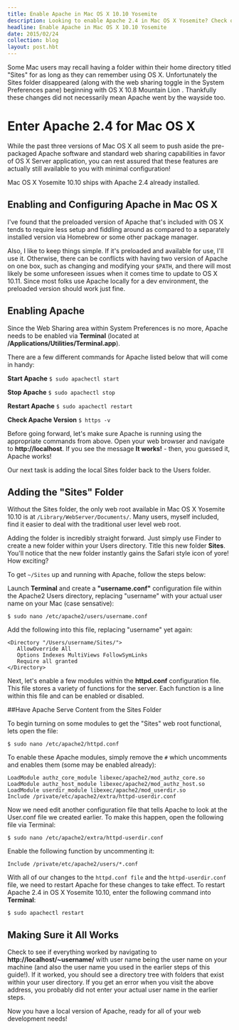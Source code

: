 ```yaml
---
title: Enable Apache in Mac OS X 10.10 Yosemite
description: Looking to enable Apache 2.4 in Mac OS X Yosemite? Check out our comprehensive guide and set up your local dev environment.
headline: Enable Apache in Mac OS X 10.10 Yosemite
date: 2015/02/24
collection: blog
layout: post.hbt
---
```


Some Mac users may recall having a folder within their home directory titled "Sites" for as long as they can remember using OS X. Unfortunately the Sites folder disappeared (along with the web sharing toggle in the System Preferences pane) beginning with OS X 10.8 Mountain Lion . Thankfully these changes did not necessarily mean Apache went by the wayside too.

# Enter Apache 2.4 for Mac OS X
While the past three versions of Mac OS X all seem to push aside the pre-packaged Apache software and standard web sharing capabilities in favor of OS X Server application, you can rest assured that these features are actually still available to you with minimal configuration!

Mac OS X Yosemite 10.10 ships with Apache 2.4 already installed.

## Enabling and Configuring Apache in Mac OS X

I've found that the preloaded version of Apache that's included with OS X tends to require less setup and fiddling around as compared to a separately installed version via Homebrew or some other package manager.

Also, I like to keep things simple. If it's preloaded and available for use, I'll use it. Otherwise, there can be conflicts with having two version of Apache on one box, such as changing and modifying your `$PATH`, and there will most likely be some unforeseen issues when it comes time to update to OS X 10.11. Since most folks use Apache locally for a dev environment, the preloaded version should work just fine.

## Enabling Apache

Since the Web Sharing area within System Preferences is no more, Apache needs to be enabled via **Terminal** (located at **/Applications/Utilities/Terminal.app**).

There are a few different commands for Apache listed below that will come in handy:

**Start Apache** `$ sudo apachectl start`

**Stop Apache** `$ sudo apachectl stop`

**Restart Apache** `$ sudo apachectl restart`

**Check Apache Version** `$ https -v`

Before going forward, let's make sure Apache is running using the appropriate commands from above. Open your web browser and navigate to **http://localhost**. If you see the message **It works!** - then, you guessed it, Apache works!

Our next task is adding the local Sites folder back to the Users folder.

## Adding the "Sites" Folder

Without the Sites folder, the only web root available in Mac OS X Yosemite 10.10 is at `/Library/WebServer/Documents/`. Many users, myself included, find it easier to deal with the traditional user level web root.

Adding the folder is incredibly straight forward. Just simply use Finder to create a new folder within your Users directory. Title this new folder **Sites**. You'll notice that the new folder instantly gains the Safari style icon of yore! How exciting?

To get `~/Sites` up and running with Apache, follow the steps below:

Launch **Terminal** and create a **"username.conf"** configuration file within the Apache2 Users directory, replacing "username" with your actual user name on your Mac (case sensative):

```
$ sudo nano /etc/apache2/users/username.conf
```
Add the following into this file, replacing "username" yet again:

```
<Directory "/Users/username/Sites/">  
   AllowOverride All  
   Options Indexes MultiViews FollowSymLinks  
   Require all granted  
</Directory>
```
Next, let's enable a few modules within the **httpd.conf** configuration file. This file stores a variety of functions for the server. Each function is a line within this file and can be enabled or disabled.

##Have Apache Serve Content from the Sites Folder

To begin turning on some modules to get the "Sites" web root functional, lets open the file:

```
$ sudo nano /etc/apache2/httpd.conf
```

To enable these Apache modules, simply remove the `#` which uncomments and enables them (some may be enabled already):

```
LoadModule authz_core_module libexec/apache2/mod_authz_core.so
LoadModule authz_host_module libexec/apache2/mod_authz_host.so
LoadModule userdir_module libexec/apache2/mod_userdir.so
Include /private/etc/apache2/extra/httpd-userdir.conf
```

Now we need edit another configuration file that tells Apache to look at the User.conf file we created earlier. To make this happen, open the following file via Terminal:

```
$ sudo nano /etc/apache2/extra/httpd-userdir.conf
```

Enable the following function by uncommenting it:

```
Include /private/etc/apache2/users/*.conf
```

With all of our changes to the `httpd.conf file` and the `httpd-userdir.conf` file, we need to restart Apache for these changes to take effect. To restart Apache 2.4 in OS X Yosemite 10.10, enter the following command into **Terminal**:

```
$ sudo apachectl restart
```

## Making Sure it All Works

Check to see if everything worked by navigating to **http://localhost/~username/** with user name being the user name on your machine (and also the user name you used in the earlier steps of this guide!). If it worked, you should see a directory tree with folders that exist within your user directory. If you get an error when you visit the above address, you probably did not enter your actual user name in the earlier steps.

Now you have a local version of Apache, ready for all of your web development needs!
